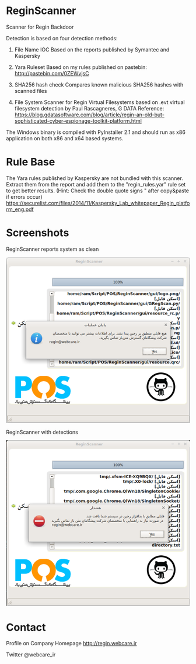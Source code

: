ReginScanner
============

Scanner for Regin Backdoor

Detection is based on four detection methods:

 1. File Name IOC
    Based on the reports published by Symantec and Kaspersky

 2. Yara Ruleset
    Based on my rules published on pastebin:
    http://pastebin.com/0ZEWvjsC

 3. SHA256 hash check
    Compares known malicious SHA256 hashes with scanned files

 4. File System Scanner for Regin Virtual Filesystems
    based on .evt virtual filesystem detection by Paul Rascagneres, G DATA
    Reference: https://blog.gdatasoftware.com/blog/article/regin-an-old-but-sophisticated-cyber-espionage-toolkit-platform.html

The Windows binary is compiled with PyInstaller 2.1 and should run as x86 application on both x86 and x64 based systems.

Rule Base
============

The Yara rules published by Kaspersky are not bundled with this scanner. Extract them from the report and add them to the "regin_rules.yar" rule set to get better results.
(Hint: Check the double quote signs " after copy&paste if errors occur)
https://securelist.com/files/2014/11/Kaspersky_Lab_whitepaper_Regin_platform_eng.pdf

Screenshots
============

ReginScanner reports system as clean

![ReginScannerScreen](/screens/1.png?raw=true "ReginScanner detecting file name IOC")

ReginScanner with detections

![ReginScannerScreen](/screens/2.png?raw=true "ReginScanner detecting Yara IOC")

Contact
============

Profile on Company Homepage
http://regin.webcare.ir

Twitter
@webcare_ir

